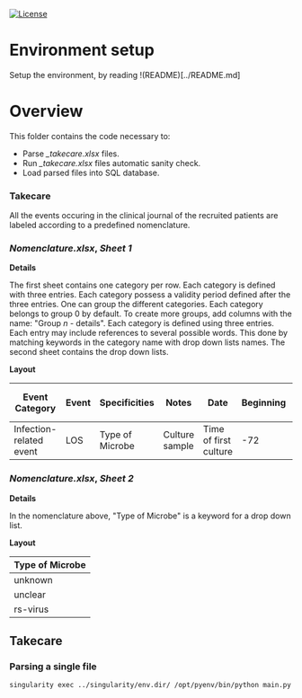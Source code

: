 [![License](https://img.shields.io/badge/License-GNU%20AGPL%20V3-green.svg?style=flat)](https://www.gnu.org/licenses/agpl-3.0.en.html) 

# Environment setup
Setup the environment, by reading !(README)[../README.md]

# Overview
This folder contains the code necessary to:

- Parse *_takecare.xlsx* files.
- Run *_takecare.xlsx* files automatic sanity check.
- Load parsed files into SQL database.



### Takecare
All the events occuring in the clinical journal of the recruited patients are labeled according to a  predefined nomenclature.

### *Nomenclature.xlsx*, *Sheet 1*

**Details**

The first sheet contains one category per row.
Each category is defined with three entries.
Each category possess a validity period defined after the three entries.
One can group the different categories.
Each category belongs to group 0 by default.
To create more groups, add columns with the name: "Group *n* - details".
Each category is defined using three entries.
Each entry may include references to several possible words.
This done by matching keywords in the category name with drop down lists names.
The second sheet contains the drop down lists.

**Layout**

Event Category|Event|Specificities|Notes|Date|Beginning|End|Group 0 - population|Group 1 - sepsis
---|---|---|---|---|---|---|---|---
Infection-related event|LOS|Type of Microbe|Culture sample|Time of first culture|-72|24|1|1


### *Nomenclature.xlsx*, *Sheet 2*

**Details**

In the nomenclature above, "Type of Microbe" is a keyword for a drop down list.

**Layout**

|Type of Microbe|
|---|
|unknown|
|unclear|
|rs-virus|

## Takecare
### Parsing a single file
```bash
singularity exec ../singularity/env.dir/ /opt/pyenv/bin/python main.py -i examples/18454_v2_takecare.xlsx -nom nomenclature/Nomenclature.xlsx
```
